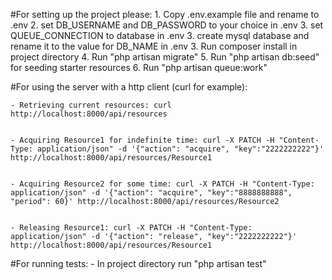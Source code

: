 #For setting up the project please:
    1. Copy .env.example file and rename to .env
    2. set DB_USERNAME and DB_PASSWORD to your choice in .env
    3. set QUEUE_CONNECTION to database in .env
    3. create mysql database and rename it to the value for DB_NAME in .env
    3. Run composer install in project directory
    4. Run "php artisan migrate"
    5. Run "php artisan db:seed" for seeding starter resources
    6. Run "php artisan queue:work"


#For using the server with a http client (curl for example):


    - Retrieving current resources: curl http://localhost:8000/api/resources

    
    - Acquiring Resource1 for indefinite time: curl -X PATCH -H "Content-Type: application/json" -d '{"action": "acquire", "key":"2222222222"}' http://localhost:8000/api/resources/Resource1

    
    - Acquiring Resource2 for some time: curl -X PATCH -H "Content-Type: application/json" -d '{"action": "acquire", "key":"8888888888", "period": 60}' http://localhost:8000/api/resources/Resource2
    
    
    - Releasing Resource1: curl -X PATCH -H "Content-Type: application/json" -d '{"action": "release", "key":"2222222222"}' http://localhost:8000/api/resources/Resource1


#For running tests:
    - In project directory run "php artisan test"
